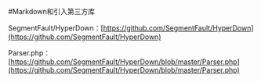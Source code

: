 #Markdown和引入第三方库

SegmentFault/HyperDown：[https://github.com/SegmentFault/HyperDown](https://github.com/SegmentFault/HyperDown)  

Parser.php：[https://github.com/SegmentFault/HyperDown/blob/master/Parser.php](https://github.com/SegmentFault/HyperDown/blob/master/Parser.php)  



